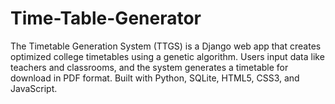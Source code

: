 # Time-Table-Generator
The Timetable Generation System (TTGS) is a Django web app that creates optimized college timetables using a genetic algorithm. Users input data like teachers and classrooms, and the system generates a timetable for download in PDF format. Built with Python, SQLite, HTML5, CSS3, and JavaScript.
